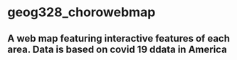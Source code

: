 # geog328_chorowebmap

## A web map featuring interactive features of each area. Data is based on covid 19 ddata in America
